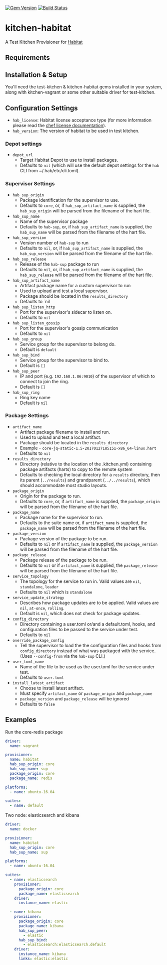 [![Gem Version](https://badge.fury.io/rb/kitchen-habitat.svg)](http://badge.fury.io/rb/kitchen-habitat)
[![Build Status](https://travis-ci.org/test-kitchen/kitchen-habitat.svg?branch=master)](https://travis-ci.org/test-kitchen/kitchen-habitat)

# kitchen-habitat

A Test Kitchen Provisioner for [Habitat](https://habitat.sh)

## Requirements

## Installation & Setup

You'll need the test-kitchen & kitchen-habitat gems installed in your system, along with kitchen-vagrant or some other suitable driver for test-kitchen.

## Configuration Settings

* `hab_license`: Habitat license acceptance type (for more information please read the [chef license documentation](https://docs.chef.io/chef_license_accept.html#habitat)).
* `hab_version`: The version of habitat to be used in test kitchen.

### Depot settings

* `depot_url`
  * Target Habitat Depot to use to install packages.
  * Defaults to `nil` (which will use the default depot settings for the `hab` CLI from ~/.hab/etc/cli.toml).

### Supervisor Settings

* `hab_sup_origin`
  * Package identification for the supervisor to use.
  * Defaults to `core`, or, if `hab_sup_artifact_name` is supplied, the `hab_sup_origin` will be parsed from the filename of the hart file.
* `hab_sup_name`
  * Name of the supervisor package
  * Defaults to `hab-sup`, or, if `hab_sup_artifact_name` is supplied, the `hab_sup_name` will be parsed from the filename of the hart file.
* `hab_sup_version`
  * Version number of `hab-sup` to run
  * Defaults to `nil`, or, if `hab_sup_artifact_name` is supplied, the `hab_sup_version` will be parsed from the filename of the hart file.
* `hab_sup_release`
  * Release of the `hab-sup` package to run
  * Defaults to `nil`, or, if `hab_sup_artifact_name` is supplied, the `hab_sup_release` will be parsed from the filename of the hart file.
* `hab_sup_artifact_name`
  * Artifact package name for a custom supervisor to run
  * Used to upload and test a local supervisor.
  * Package should be located in the `results_directory`
  * Defaults to `nil
* `hab_sup_listen_http`
  * Port for the supervisor's sidecar to listen on.
  * Defaults to `nil`
* `hab_sup_listen_gossip`
  * Port for the supervisor's gossip communication
  * Defaults to `nil`
* `hab_sup_group`
  * Service group for the supervisor to belong do.
  * Default is `default`
* `hab_sup_bind`
  * Service group for the supervisor to bind to.
  * Default is `[]`
* `hab_sup_peer`
  * IP and port (e.g. `192.168.1.86:9010`) of the supervisor of which to connect to join the ring.
  * Default is `[]`
* `hab_sup_ring`
  * Ring key name
  * Default is `nil`

### Package Settings

* `artifact_name`
  * Artifact package filename to install and run.
  * Used to upload and test a local artifact.
  * Package should be located in the `results_directory`
  * Example - `core-jq-static-1.5-20170127185151-x86_64-linux.hart`
  * Defaults to `nil`
* `results_directory`
  * Directory (relative to the location of the .kitchen.yml) containing package artifacts (harts) to copy to the remote system
  * Defaults to checking the local directory for a `results` directory, then its parent (`../results`) and grandparent (`../../results`), which should accommodate most studio layouts.
* `package_origin`
  * Origin for the package to run.
  * Defaults to `core`, or, if `artifact_name` is supplied, the `package_origin` will be parsed from the filename of the hart file.
* `package_name`
  * Package name for the supervisor to run.
  * Defaults to the suite name or, if `artifact_name` is supplied, the `package_name` will be parsed from the filename of the hart file.
* `package_version`
  * Package version of the package to be run.
  * Defaults to `nil` or if `artifact_name` is supplied, the `package_version` will be parsed from the filename of the hart file.
* `package_release`
  * Package release of the package to be run.
  * Defaults to `nil` or if `artifact_name` is supplied, the `package_release` will be parsed from the filename of the hart file.
* `service_topology`
  * The topology for the service to run in.  Valid values are `nil`, `standalone`, `leader`
  * Defaults to `nil` which is `standalone`
* `service_update_strategy`
  * Describes how package updates are to be applied.  Valid values are `nil`, `at-once`, `rolling`.
  * Default is `nil`, which does not check for package updates.
* `config_directory`
  * Directory containing a user.toml or/and a default.toml, hooks, and configuration files to be passed to the service under test.
  * Defaults to `nil`
* `override_package_config`
  * Tell the supervisor to load the the configuration files and hooks from `config_directory` instead of what was packaged with the service.  (Uses `--config-from` via the `hab-sup` CLI.)
* `user_toml_name`
  * Name of the file to be used as the user.toml for the service under test.
  * Defaults to `user.toml`
* `install_latest_artifact`
  * Choose to install latest artifact.
  * Must specify `artifact_name` or `package_origin` and `package_name`
  * `package_version` and `package_release` will be ignored
  * Defaults to `false`

## Examples

Run the core-redis package

```yaml
driver:
  name: vagrant

provisioner:
  name: habitat
  hab_sup_origin: core
  hab_sup_name: sup
  package_origin: core
  package_name: redis

platforms:
  - name: ubuntu-16.04

suites:
  - name: default
```

Two node: elasticsearch and kibana

```yaml
driver:
  name: docker

provisioner:
  name: habitat
  hab_sup_origin: core
  hab_sup_name: sup

platforms:
  - name: ubuntu-16.04

suites:
  - name: elasticsearch
    provisioner:
      package_origin: core
      package_name: elasticsearch
    driver:
      instance_name: elastic

  - name: kibana
    provisioner:
      package_origin: core
      package_name: kibana
      hab_sup_peer:
        - elastic
      hab_sup_bind:
        - elasticsearch:elasticsearch.default
    driver:
      instance_name: kibana
      links: elastic:elastic
```
